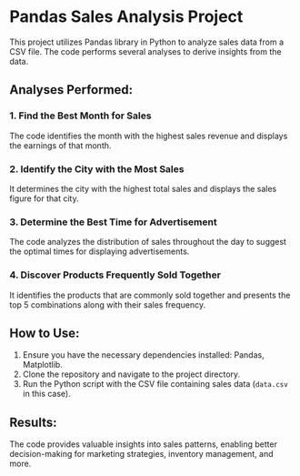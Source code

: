 # Pandas Sales Analysis Project

This project utilizes Pandas library in Python to analyze sales data from a CSV file. The code performs several analyses to derive insights from the data.

## Analyses Performed:

### 1. Find the Best Month for Sales
The code identifies the month with the highest sales revenue and displays the earnings of that month.

### 2. Identify the City with the Most Sales
It determines the city with the highest total sales and displays the sales figure for that city.

### 3. Determine the Best Time for Advertisement
The code analyzes the distribution of sales throughout the day to suggest the optimal times for displaying advertisements.

### 4. Discover Products Frequently Sold Together
It identifies the products that are commonly sold together and presents the top 5 combinations along with their sales frequency.

## How to Use:
1. Ensure you have the necessary dependencies installed: Pandas, Matplotlib.
2. Clone the repository and navigate to the project directory.
3. Run the Python script with the CSV file containing sales data (`data.csv` in this case).

## Results:
The code provides valuable insights into sales patterns, enabling better decision-making for marketing strategies, inventory management, and more.
